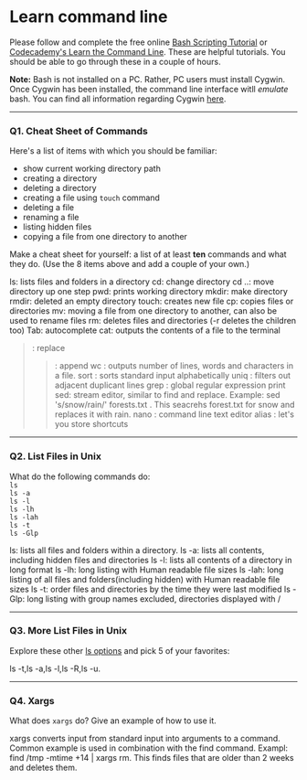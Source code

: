 # Learn command line

Please follow and complete the free online [Bash Scripting Tutorial](https://ryanstutorials.net/bash-scripting-tutorial/) or [Codecademy's Learn the Command Line](https://www.codecademy.com/learn/learn-the-command-line). These are helpful tutorials. You should be able to go through these in a couple of hours.

**Note:** Bash is not installed on a PC. Rather, PC users must install Cygwin. Once Cygwin has been installed, the command line interface witll _emulate_ bash. You can find all information regarding Cygwin [here](https://www.cygwin.com/).

---

### Q1.  Cheat Sheet of Commands  

Here's a list of items with which you should be familiar:  
* show current working directory path
* creating a directory
* deleting a directory
* creating a file using `touch` command
* deleting a file
* renaming a file
* listing hidden files
* copying a file from one directory to another

Make a cheat sheet for yourself: a list of at least **ten** commands and what they do.  (Use the 8 items above and add a couple of your own.)  

ls:  lists files and folders in a directory
cd: change directory
cd ..: move directory up one step
pwd: prints working directory
mkdir: make directory
rmdir: deleted an empty directory
touch: creates new file
cp: copies files or directories
mv: moving a file from one directory to another, can also be used to rename files
rm: deletes files and directories (-r deletes the children too)
Tab: autocomplete
cat: outputs the contents of a file to the terminal
> : replace
>> : append
wc : outputs number of lines, words and characters in a file.
sort : sorts standard input alphabetically
uniq : filters out adjacent duplicant lines
grep : global regular expression print
sed: stream editor, similar to find and replace. Example: sed 's/snow/rain/' forests.txt . This seacrehs forest.txt for snow and replaces it with rain.
nano : command line text editor
alias : let's you store shortcuts


---

### Q2.  List Files in Unix   

What do the following commands do:  
`ls`  
`ls -a`  
`ls -l`  
`ls -lh`  
`ls -lah`  
`ls -t`  
`ls -Glp`  

ls: lists all files and folders within a directory.
ls -a: lists all contents, including hidden files and directories
ls -l: lists all contents of a directory in long format
ls -lh: long listing with Human readable file sizes
ls -lah: long listing of all files and folders(including hidden) with Human readable file sizes
ls -t: order files and directories by the time they were last modified
ls -Glp: long listing with group names excluded, directories displayed with /


---

### Q3.  More List Files in Unix  

Explore these other [ls options](http://www.techonthenet.com/unix/basic/ls.php) and pick 5 of your favorites:


ls -t,ls -a,ls -l,ls -R,ls -u.

---

### Q4.  Xargs   

What does `xargs` do? Give an example of how to use it.

xargs converts input from standard input into arguments to a command. Common example is used in combination with the find command. Exampl: find /tmp -mtime +14 | xargs rm. This finds files that are older than 2 weeks and deletes them.

 

